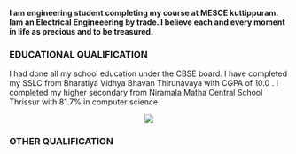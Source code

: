 **I am engineering student completing my course at MESCE kuttippuram. Iam an Electrical Engineeering by trade. I believe each and every moment in life as precious and to be treasured.**

### EDUCATIONAL QUALIFICATION
I had done all my school education under the CBSE board. I have completed my SSLC from Bharatiya Vidhya Bhavan Thirunavaya with CGPA of 10.0 .
I completed my higher secondary from Niramala Matha Central School Thrissur with 81.7% in computer science.
<p align="center">
<image src="http://www.methilinfotech.com/img/graphic_design.png">
  
### OTHER QUALIFICATION

